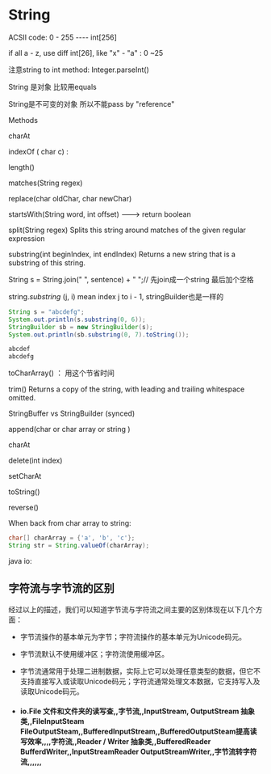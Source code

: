 # String	

ACSII code: 0 - 255 ---- int[256]

if all a - z, use diff int[26], like "x" - "a" : 0 ~25

注意string to int method: Integer.parseInt()

String 是对象 比较用equals

String是不可变的对象 所以不能pass by "reference"

Methods

charAt

indexOf ( char c)  :

length()

matches(String regex)

replace(char oldChar, char newChar)

startsWith(String word, int offset)  ---> return boolean

split(String regex)
Splits this string around matches of the given regular expression

substring(int beginIndex, int endIndex)
Returns a new string that is a substring of this string.

String s = String.join(" ", sentence) + " ";// 先join成一个string 最后加个空格 

string.*substring* (j, i) mean index j to i - 1, stringBuilder也是一样的

```java
String s = "abcdefg";
System.out.println(s.substring(0, 6));
StringBuilder sb = new StringBuilder(s);
System.out.println(sb.substring(0, 7).toString());

abcdef
abcdefg
```

toCharArray() ： 用这个节省时间

trim()
Returns a copy of the string, with leading and trailing whitespace omitted.



StringBuffer vs StringBuilder (synced)

append(char or char array or string )

charAt

delete(int index)

setCharAt

toString()

reverse()



When back from char array to string:

```java
char[] charArray = {'a', 'b', 'c'};
String str = String.valueOf(charArray);
```


java io:

## 字符流与字节流的区别

经过以上的描述，我们可以知道字节流与字符流之间主要的区别体现在以下几个方面：

- 字节流操作的基本单元为字节；字符流操作的基本单元为Unicode码元。

- 字节流默认不使用缓冲区；字符流使用缓冲区。

- 字节流通常用于处理二进制数据，实际上它可以处理任意类型的数据，但它不支持直接写入或读取Unicode码元；字符流通常处理文本数据，它支持写入及读取Unicode码元。

- #### io.File 文件和文件夹的读写查,,字节流,,InputStream, OutputStream 抽象类,,FileInputSteam FileOutputSteam,,BufferedInputStream,,BufferedOutputSteam提高读写效率,,​,,字符流,,Reader / Writer 抽象类,,BufferedReader BufferdWriter,,InputStreamReader OutputStreamWriter,,字节流转字符流,,​,,​,,​